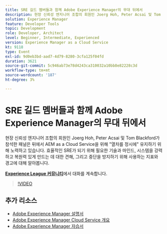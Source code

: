 ```yaml
---
title: SRE 길드 멤버들과 함께 Adobe Experience Manager의 무대 뒤에서
description: 현장 신뢰성 엔지니어 조합의 회원인 Joerg Hoh, Peter Acsai 및 Tom Blackford가 참석한 패널은 뒤에서 AEM as a Cloud Service을 위해 "열차를 정시에" 유지하기 위해 노력하고 있습니다. 효율적인 SRE가 되기 위해 필요한 기술과 마인드, 시스템을 강력하고 복원력 있게 만드는 데 대한 견해, 그리고 중단을 방지하기 위해 사용하는 지표와 경고에 대해 알아봅니다.
solution: Experience Manager
feature: Developer Tools
topic: Development
role: Developer, Architect
level: Beginner, Intermediate, Experienced
version: Experience Manager as a Cloud Service
kt: 9118
type: Event
exl-id: 9d0eb3bd-aad7-4d79-8280-3cfa125f04fd
duration: 3621
source-git-commit: 5c946ab73e78d4243ca310032a10bb8e82228c3d
workflow-type: tm+mt
source-wordcount: '187'
ht-degree: 3%

---
```


# SRE 길드 멤버들과 함께 Adobe Experience Manager의 무대 뒤에서

현장 신뢰성 엔지니어 조합의 회원인 Joerg Hoh, Peter Acsai 및 Tom Blackford가 참석한 패널은 뒤에서 AEM as a Cloud Service을 위해 &quot;열차를 정시에&quot; 유지하기 위해 노력하고 있습니다. 효율적인 SRE가 되기 위해 필요한 기술과 마인드, 시스템을 강력하고 복원력 있게 만드는 데 대한 견해, 그리고 중단을 방지하기 위해 사용하는 지표와 경고에 대해 알아봅니다.

**[Experience League 커뮤니티](https://adobe.ly/2WoCVOU)**&#x200B;에서 대화를 계속합니다.

>[!VIDEO](https://video.tv.adobe.com/v/337527/?quality=12&learn=on&hidetitle=true)

## 추가 리소스

- [Adobe Experience Manager 설명서](https://experienceleague.adobe.com/docs/experience-manager-cloud-service.html)
- [Adobe Experience Manager Cloud Service 개요](https://experienceleague.adobe.com/docs/experience-manager-cloud-service/overview/home.html)
- [Adobe Experience Manager 자습서](https://experienceleague.adobe.com/docs/experience-manager-tutorials.html)
